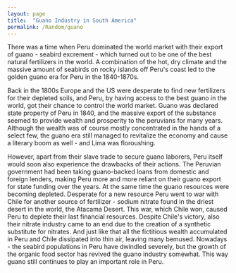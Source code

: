 ```yaml
---
layout: page
title:  "Guano Industry in South America"
permalink: /Random/guano
---
```


There was a time when Peru dominated the world market with their export of guano - seabird excrement - which turned out to be one of the best natural fertilizers in the world. A combination of the hot, dry climate and the massive amount of seabirds on rocky islands off Peru's coast led to the golden guano era for Peru in the 1840-1870s. <!---Despite making for a nice anecdote, the guano industry in South America is fascinating from a political and historical viewpoint. -->

Back in the 1800s Europe and the US were desperate to find new fertilizers for their depleted soils, and Peru, by having access to the best guano in the world, got their chance to control the world market. Guano was declared state property of Peru in 1840, and the massive export of the substance seemed to provide wealth and prosperity to the peruvians for many years. Although the wealth was of course mostly concentrated in the hands of a select few, the guano era still managed to revitalize the economy and cause a literary boom as well - and Lima was floroushing.

However, apart from their slave trade to secure guano laborers, Peru itself would soon also experience the drawbacks of their actions. The Peruvian government had been taking guano-backed loans from domestic and foreign lenders, making Peru more and more reliant on their guano export for state funding over the years. At the same time the guano resources were becoming depleted. Desperate for a new resource Peru went to war with Chile for another source of fertilizer - sodium nitrate found in the driest desert in the world, the Atacama Desert. This war, which Chile won, caused Peru to deplete their last financial resources. Despite Chile's victory, also their nitrate industry came to an end due to the creation of a synthetic substitute for nitrates. And just like that all the fictitious wealth accumulated in Peru and Chile dissipated into thin air, leaving many bemused. Nowadays - the seabird populations in Peru have dwindled severely, but the growth of the organic food sector has revived the guano industry somewhat. This way guano still continues to play an important role in Peru.


<!--- Bayesian Neural Networks
- Guano Industry in South America
- Unequal teaching evaluations for tutors with different nationalities-->

<!---You’ll find this post in your `_posts` directory. Go ahead and edit it and re-build the site to see your changes. You can rebuild the site in many different ways, but the most common way is to run `jekyll serve`, which launches a web server and auto-regenerates your site when a file is updated.-->

<!--To add new posts, simply add a file in the `_posts` directory that follows the convention `YYYY-MM-DD-name-of-post.ext` and includes the necessary front matter. Take a look at the source for this post to get an idea about how it works

Jekyll also offers powerful support for code snippets:

{% highlight ruby %}
def print_hi(name)
  puts "Hi, #{name}"
end
print_hi('Tom')

#=> prints 'Hi, Tom' to STDOUT.
{% endhighlight %}

Check out the [Jekyll docs][jekyll-docs] for more info on how to get the most out of Jekyll. File all bugs/feature requests at [Jekyll’s GitHub repo][jekyll-gh]. If you have questions, you can ask them on [Jekyll Talk][jekyll-talk].

[jekyll-docs]: https://jekyllrb.com/docs/home
[jekyll-gh]:   https://github.com/jekyll/jekyll
[jekyll-talk]: https://talk.jekyllrb.com/-->
